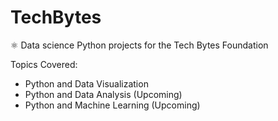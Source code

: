 # TechBytes
⚛ Data science Python projects for the Tech Bytes Foundation

Topics Covered:
* Python and Data Visualization
* Python and Data Analysis (Upcoming)
* Python and Machine Learning (Upcoming)
